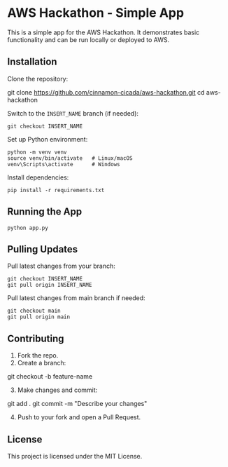 # AWS Hackathon - Simple App

This is a simple app for the AWS Hackathon. It demonstrates basic functionality and can be run locally or deployed to AWS.

## Installation

Clone the repository:

git clone https://github.com/cinnamon-cicada/aws-hackathon.git
cd aws-hackathon

Switch to the `INSERT_NAME` branch (if needed):

```
git checkout INSERT_NAME
```

Set up Python environment:

```
python -m venv venv
source venv/bin/activate   # Linux/macOS
venv\Scripts\activate      # Windows
```
Install dependencies:

```
pip install -r requirements.txt
```

## Running the App

```python app.py```

## Pulling Updates

Pull latest changes from your branch:

```
git checkout INSERT_NAME
git pull origin INSERT_NAME
```
Pull latest changes from main branch if needed:

```
git checkout main
git pull origin main
```

## Contributing

1. Fork the repo.  
2. Create a branch:

git checkout -b feature-name

3. Make changes and commit:

git add .
git commit -m "Describe your changes"

4. Push to your fork and open a Pull Request.

## License

This project is licensed under the MIT License.
